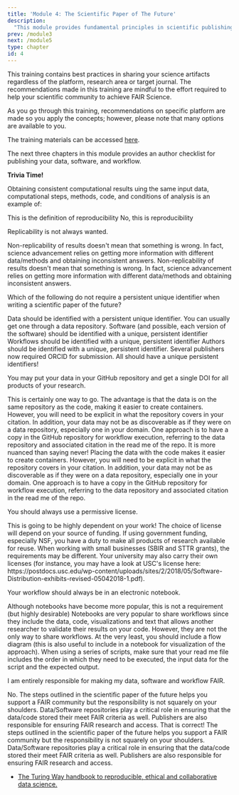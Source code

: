 ```yaml
---
title: 'Module 4: The Scientific Paper of The Future'
description:
  "This module provides fundamental principles in scientific publishing. Scientific publishing refers to the making all artifacts of research publically accessible (not only the paper but also the data, software and workflow) to ensure that all artifacts of science are Findable, Reproducible, Interoperable, and Reusable (FAIR). The following module will provide author checklist on publishing guidelines and test your understanding of the concepts."
prev: /module3
next: /module5
type: chapter
id: 4
---
```


<exercise id="1" title="The Scientific Paper of the Future">

This training contains best practices in sharing your science artifacts regardless of the platform, research area or target journal. The recommendations made in this training are mindful to the effort required to help your scientific community to achieve FAIR Science. 

As you go through this training, recommendations on specific platform are made so you apply the concepts; however, please note that many options are available to you. 

The training materials can be accessed [here](https://figshare.com/articles/presentation/The_Scientific_Paper_of_the_Future_v2024_Training_Materials/25754244).

The next three chapters in this module provides an author checklist for publishing your data, software, and workflow. 

**Trivia Time!** 

Obtaining consistent computational results uing the same input data, computational steps, methods, code, and conditions of analysis is an example of: 

<choice id="04-01">
<opt text="Reproducibility", correct="true">
This is the definition of reproducibility
</opt>
<opt text="Replicability">
No, this is reproducibility
</opt>
</choice>

Replicability is not always wanted.

<choice id="04-02">
<opt text="True", correct="true">
Non-replicability of results doesn't mean that something is wrong. In fact, science advancement relies on getting more information with different data/methods and obtaining inconsistent answers. 
</opt>
<opt text="False">
Non-replicability of results doesn't mean that something is wrong. In fact, science advancement relies on getting more information with different data/methods and obtaining inconsistent answers. 
</opt>
</choice>

Which of the following do not require a persistent unique identifier when writing a scientific paper of the future?

<choice id="04-03">
<opt text="Data">
Data should be identified with a persistent unique identifier. You can usually get one through a data repository.  
</opt>
<opt text="Software">
Software (and possible, each version of the software) should be identified with a unique, persistent identifier 
</opt>
<opt text="Worflow">
Workflows should be identified with a unique, persistent identifier 
</opt>
<opt text="Authors">
Authors should be identified with a unique, persistent identifier. Several publishers now required ORCID for submission. 
</opt>
<opt text="None of the above", correct="true">All should have a unique persistent identifiers!</opt>
</choice>

</exercise>


<exercise id="2" title="Publishing your data" type="slides">
<slides source="chapter4_01_data">
</exercise>

<exercise id="3" title="Publishing your software" type="slides">
<slides source="chapter4_02_software">
</exercise>

<exercise id="4" title="Publishing your workflow" type="slides">
<slides source="chapter4_03_workflow">
</exercise>

<exercise id="5" title="Test your understanding">

You may put your data in your GitHub repository and get a single DOI for all products of your research.

<choice id="04-04">
<opt text="True", correct="true">
This is certainly one way to go. The advantage is that the data is on the same repository as the code, making it easier to create containers. However, you will need to be explicit in what the repository covers in your citation. In addition, your data may not be as discoverable as if they were on a data repository, especially one in your domain. One approach is to have a copy in the GitHub repository for workflow execution, referring to the data repository and associated citation in the read me of the repo. 
</opt>
<opt text="False">
It is more nuanced than saying never! Placing the data with the code makes it easier to create containers. However, you will need to be explicit in what the repository covers in your citation. In addition, your data may not be as discoverable as if they were on a data repository, especially one in your domain. One approach is to have a copy in the GitHub repository for workflow execution, referring to the data repository and associated citation in the read me of the repo. 
</opt>
</choice>

You should always use a permissive license.

<choice id="04-05">
<opt text="True">
This is going to be highly dependent on your work!
</opt>
<opt text="False", correct="true">
The choice of license will depend on your source of funding. If using government funding, especially NSF, you have a duty to make all products of research available for reuse. When working with small businesses (SBIR and STTR grants), the requirements may be different. Your university may also carry their own licenses (for instance, you may have a look at USC's license here: https://postdocs.usc.edu/wp-content/uploads/sites/2/2018/05/Software-Distribution-exhibits-revised-05042018-1.pdf).   
</opt>
</choice>

Your workflow should always be in an electronic notebook. 

<choice id="04-06">
<opt text="True">
Although notebooks have become more popular, this is not a requirement (but highly desirable)
</opt>
<opt text="False", correct="true">
Notebooks are very popular to share workflows since they include the data, code, visualizations and text that allows another researcher to validate their results on your code. However, they are not the only way to share workflows. At the very least, you should include a flow diagram (this is also useful to include in a notebook for visualization of the approach). When using a series of scripts, make sure that your read me file includes the order in which they need to be executed, the input data for the script and the expected output.    
</opt>
</choice>

I am entirely responsible for making my data, software and workflow FAIR. 

<choice id="04-07">
<opt text="True">
No. The steps outlined in the scientific paper of the future helps you support a FAIR community but the responsibility is not squarely on your shoulders. Data/Software repositories play a critical role in ensuring that the data/code stored their meet FAIR criteria as well. Publishers are also responsible for ensuring FAIR research and access. 
</opt>
<opt text="False", correct="true">
That is correct! The steps outlined in the scientific paper of the future helps you support a FAIR community but the responsibility is not squarely on your shoulders. Data/Software repositories play a critical role in ensuring that the data/code stored their meet FAIR criteria as well. Publishers are also responsible for ensuring FAIR research and access.   
</opt>
</choice>
</exercise>


<exercise id="7" title="Other resources">

- [The Turing Way handbook to reproducible, ethical and collaborative data science.](https://the-turing-way.netlify.app/index.html)

</exercise>